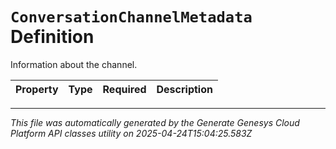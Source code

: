 # `ConversationChannelMetadata` Definition

Information about the channel.

| Property | Type | Required | Description |
|----------|------|----------|-------------|

---

*This file was automatically generated by the Generate Genesys Cloud Platform API classes utility on 2025-04-24T15:04:25.583Z*